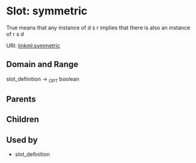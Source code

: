 
# Slot: symmetric


True means that any instance of  d s r implies that there is also an instance of r s d

URI: [linkml:symmetric](https://w3id.org/linkml/symmetric)


## Domain and Range

slot_definition ->  <sub>OPT</sub>
 boolean

## Parents


## Children


## Used by

 * slot_definition
